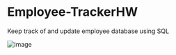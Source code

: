 # Employee-TrackerHW

Keep track of and update employee database using SQL

![image](https://user-images.githubusercontent.com/87465185/137616812-f1073fdd-e35a-410f-9851-bc9093802f8a.png)